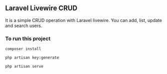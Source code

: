 ## Laravel Livewire CRUD

It is a simple CRUD operation with Laravel livewire.
You can add, list, update and search users.


### To run this project


`composer install`

`php artisan key:generate`

`php artisan serve`
